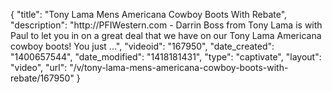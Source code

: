 {
    "title": "Tony Lama Mens Americana Cowboy Boots With Rebate",
    "description": "http:\/\/PFIWestern.com - Darrin Boss from Tony Lama is with Paul to let you in on a great deal that we have on our Tony Lama Americana cowboy boots! You just ...",
    "videoid": "167950",
    "date_created": "1400657544",
    "date_modified": "1418181431",
    "type": "captivate",
    "layout": "video",
    "url": "\/v\/tony-lama-mens-americana-cowboy-boots-with-rebate\/167950"
}